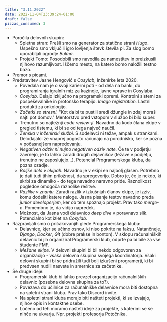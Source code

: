```yaml
---
title: "3.11.2022"
date: 2022-11-04T23:39:24+01:00
draft: false
pizzas_consumed: 3
---
```


- Poročila delovnih skupin:
    - Spletna stran: Prešli smo na generator za statične strani *Hugo*. Uspešno smo vključili igro lovljenja števk števila pi. Za slog bomo uporabljali ogrodje *Bulma*.
    - Projekt Tomo: Posodobili smo navodila za namestitev in preizkusili njihovo razumljivost. Iščemo mesto, na katero bomo naložili testno bazo.
- Premor s picami.
- Predstavitev Jasne Hengović s *Cosylab*, Inženirke leta 2020. 
    - Povedala nam je o svoji karierni poti - od dela na banki, do programiranja igralnih miz za kazinoje, javne vprave in Cosylaba.
    - *Cosylab.* Delajo izključno na programski opremi. Kontrolni sistemi za pospeševalnike in protonsko terapijo. *Image registration.* Lastni produkti za onkologijo.
    - *Začetki so stresni.* "Kot da bi te pustili sredi džungle in zdaj moraš najti pot domov." Mentorstvo pred vstopom v službo bi bilo super.
    - Trenutno so najtežnji *code review-ji*. Navadno da kodo člana ekipe v pregled tistemu, ki bi se od tega največ naučil.
    - *Ženska v inženirski službi.* S sodelavci ni težav, ampak s strankami. Delodajalci že vnaprej pogosto računajo na porodniško, ker se pozna v počasnejšem napredovanju.
    - *Negativen odziv ni nujno negativen odziv nate.* Če te v podjetju zavrnejo, je to lahko zaradi drugih dejavnikov (težave v podjetju, trenutno ne zaposlujejo...). Potencial Programerskega kluba, da pozna ozadje.
    - *Boljše delo v ekipah.* Navadno je v ekipi en najbolj glasen. Potrebno je dati tudi tihim priložnost, da spregovorijo. Dobro je, če je nekdo, ki skrbi za dinamiko - do tega navadno naravno pride. Raznolikost pogledov omogoča raznolike rešitve. 
    - *Razlike v znanju.* Zaradi razlik v izkušnjah članov ekipe, je izziv, komu dodeliti katere naloge. Jasna pisanje testov navadno preda *junior developerjem*, ker ob tem spoznajo projekt. Prav tako *merge-e*. Pomembno je, da vidijo napredek.
    - Možnost, da Jasna vodi delavnico *deep dive* v poravnavo slik. Potencialno kot izlet na *Cosylab*.
- Razpravljali smo o pričakovanjih glede Programerskega kluba:
    - Delavnice, kjer se učimo osnov, ki niso pokrite na faksu. Natančneje, *Django*, *Docker*, *Git* (dobre prakse in bonton). V sklopu računalniških delavnic bi jih organiziral Programerski klub, odprte pa bi bile za vse študente FMF.
    - *Mešane ekipe.* V delovni skupini bi bil nekdo odgovoren za organizacijo - vsaka delovna skupina svojega koordinatorja. Vsaki delovni skupini bi se pridružili tudi bolj izkušeni programerji, ki bi predvsen nudili nasvete in smernice za začetnike.
- Še druge ideje:
    - Programerski klub bi lahko prevzel organizacijo računalniških delavnic (posebna delovna skupina za to?).
    - Povezava do učilnice za računalniške delavnice mora biti dostopna na spletni strani kluba. Prav tako Discord invite.
    - Na spletni strani kluba morajo biti našteti projekti, ki se izvajajo, njihov opis in kontaktne osebe. 
    - Ločeno od teh moramo našteti ideje za projekte, s katerimi se še nihče ne ukvarja. Npr. projekti profesorja Potočnika. 

